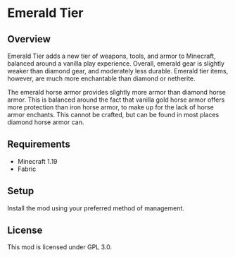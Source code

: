 # Emerald Tier

## Overview
Emerald Tier adds a new tier of weapons, tools, and armor to Minecraft, balanced around a vanilla play experience. Overall, emerald gear is slightly weaker than diamond gear, and moderately less durable. Emerald tier items, however, are much more enchantable than diamond or netherite.

The emerald horse armor provides slightly more armor than diamond horse armor. This is balanced around the fact that vanilla gold horse armor offers more protection than iron horse armor, to make up for the lack of horse armor enchants. This cannot be crafted, but can be found in most places diamond horse armor can. 

## Requirements

- Minecraft 1.19
- Fabric

## Setup

Install the mod using your preferred method of management.

## License

This mod is licensed under GPL 3.0.